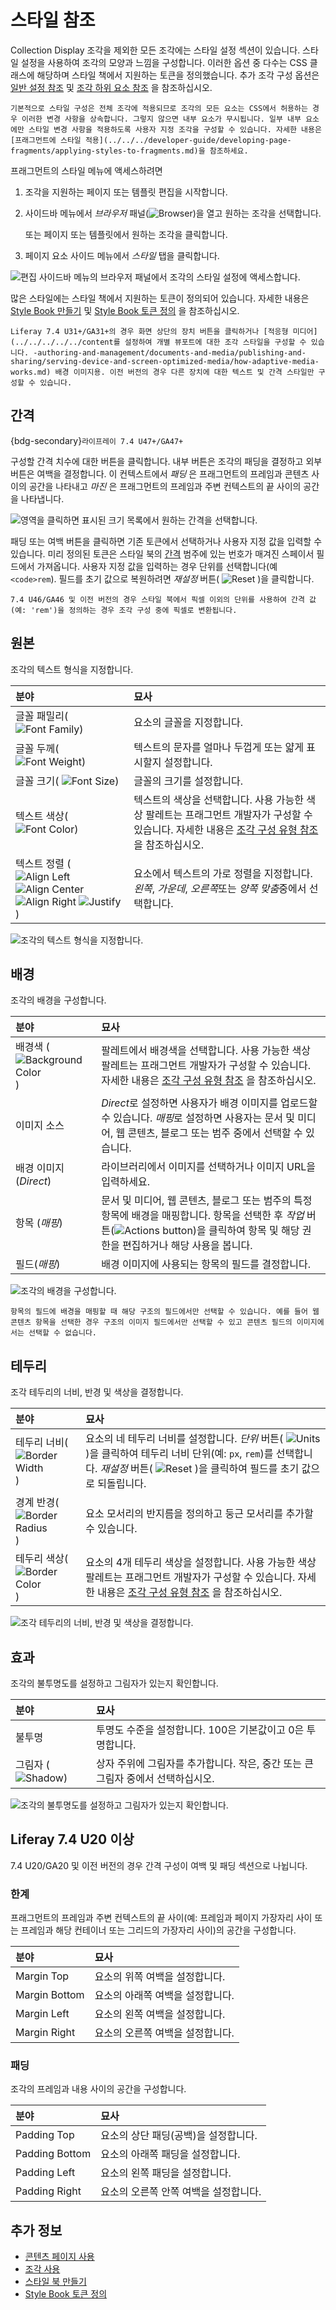 # 스타일 참조

Collection Display 조각을 제외한 모든 조각에는 스타일 설정 섹션이 있습니다. 스타일 설정을 사용하여 조각의 모양과 느낌을 구성합니다. 이러한 옵션 중 다수는 CSS 클래스에 해당하며 스타일 책에서 지원하는 토큰을 정의했습니다. 추가 조각 구성 옵션은 [일반 설정 참조](./general-settings-reference.md) 및 [조각 하위 요소 참조](./fragment-sub-elements-reference.md) 을 참조하십시오.

```{note}
기본적으로 스타일 구성은 전체 조각에 적용되므로 조각의 모든 요소는 CSS에서 허용하는 경우 이러한 변경 사항을 상속합니다. 그렇지 않으면 내부 요소가 무시됩니다. 일부 내부 요소에만 스타일 변경 사항을 적용하도록 사용자 지정 조각을 구성할 수 있습니다. 자세한 내용은 [프래그먼트에 스타일 적용](../../../developer-guide/developing-page-fragments/applying-styles-to-fragments.md)을 참조하세요.
```

프래그먼트의 스타일 메뉴에 액세스하려면

1. 조각을 지원하는 페이지 또는 템플릿 편집을 시작합니다.

1. 사이드바 메뉴에서 *브라우저* 패널(![Browser](../../../../../images/icon-hierarchy.png))을 열고 원하는 조각을 선택합니다.

   또는 페이지 또는 템플릿에서 원하는 조각을 클릭합니다.

1. 페이지 요소 사이드 메뉴에서 *스타일* 탭을 클릭합니다.

![편집 사이드바 메뉴의 브라우저 패널에서 조각의 스타일 설정에 액세스합니다.](./styles-reference/images/01.png)

많은 스타일에는 스타일 책에서 지원하는 토큰이 정의되어 있습니다. 자세한 내용은 [Style Book 만들기](../../../../site-appearance/style-books/using-a-style-book-to-standardize-site-appearance.md) 및 [Style Book 토큰 정의](../../../../site-appearance/style-books/developer-guide/style-book-token-definitions.md) 을 참조하십시오.

```{note}
Liferay 7.4 U31+/GA31+의 경우 화면 상단의 장치 버튼을 클릭하거나 [적응형 미디어](../../../../../content를 설정하여 개별 뷰포트에 대한 조각 스타일을 구성할 수 있습니다. -authoring-and-management/documents-and-media/publishing-and-sharing/serving-device-and-screen-optimized-media/how-adaptive-media-works.md) 배경 이미지용. 이전 버전의 경우 다른 장치에 대한 텍스트 및 간격 스타일만 구성할 수 있습니다.
```

## 간격

{bdg-secondary}`라이프레이 7.4 U47+/GA47+`

구성할 간격 치수에 대한 버튼을 클릭합니다. 내부 버튼은 조각의 패딩을 결정하고 외부 버튼은 여백을 결정합니다. 이 컨텍스트에서 *패딩* 은 프래그먼트의 프레임과 콘텐츠 사이의 공간을 나타내고 *마진* 은 프래그먼트의 프레임과 주변 컨텍스트의 끝 사이의 공간을 나타냅니다.

![영역을 클릭하면 표시된 크기 목록에서 원하는 간격을 선택합니다.](./styles-reference/images/02.png)

패딩 또는 여백 버튼을 클릭하면 기존 토큰에서 선택하거나 사용자 지정 값을 입력할 수 있습니다. 미리 정의된 토큰은 스타일 북의 [간격](../../../../site-appearance/style-books/using-a-style-book-to-standardize-site-appearance.md#spacing) 범주에 있는 번호가 매겨진 스페이서 필드에서 가져옵니다. 사용자 지정 값을 입력하는 경우 단위를 선택합니다(예</code>` <code>rem`). 필드를 초기 값으로 복원하려면 *재설정* 버튼( ![Reset](../../../../../images/icon-restore.png) )을 클릭합니다.

```{note}
7.4 U46/GA46 및 이전 버전의 경우 스타일 북에서 픽셀 이외의 단위를 사용하여 간격 값(예: 'rem')을 정의하는 경우 조각 구성 중에 픽셀로 변환됩니다.
```

## 원본

조각의 텍스트 형식을 지정합니다.

| 분야                                                                                                                                                                                                                                                  | 묘사                                                                                                                                                                               |
|:--------------------------------------------------------------------------------------------------------------------------------------------------------------------------------------------------------------------------------------------------- |:-------------------------------------------------------------------------------------------------------------------------------------------------------------------------------- |
| 글꼴 패밀리( ![Font Family](../../../../../images/icon-font-family.png))                                                                                                                                                                                 | 요소의 글꼴을 지정합니다.                                                                                                                                                                   |
| 글꼴 두께( ![Font Weight](../../../../../images/icon-font-weight.png))                                                                                                                                                                                  | 텍스트의 문자를 얼마나 두껍게 또는 얇게 표시할지 설정합니다.                                                                                                                                               |
| 글꼴 크기( ![Font Size](../../../../../images/icon-font-size.png))                                                                                                                                                                                      | 글꼴의 크기를 설정합니다.                                                                                                                                                                   |
| 텍스트 색상( ![Font Color](../../../../../images/icon-color-circle.png))                                                                                                                                                                                 | 텍스트의 색상을 선택합니다. 사용 가능한 색상 팔레트는 프래그먼트 개발자가 구성할 수 있습니다. 자세한 내용은 [조각 구성 유형 참조](../../../../developer-guide/reference/fragments/fragment-configuration-types-reference.md) 을 참조하십시오. |
| 텍스트 정렬 ( ![Align Left](../../../../../images/icon-align-left.png) ![Align Center](../../../../../images/icon-align-center.png) ![Align Right](../../../../../images/icon-align-right.png) ![Justify](../../../../../images/icon-align-justify.png)) | 요소에서 텍스트의 가로 정렬을 지정합니다. *왼쪽*, *가운데*, *오른쪽*또는 *양쪽 맞춤*중에서 선택합니다.                                                                                                                   |

![조각의 텍스트 형식을 지정합니다.](./styles-reference/images/03.png)

## 배경

조각의 배경을 구성합니다.

| 분야                                                                      | 묘사                                                                                                                                                                                 |
|:----------------------------------------------------------------------- |:---------------------------------------------------------------------------------------------------------------------------------------------------------------------------------- |
| 배경색 ( ![Background Color](../../../../../images/icon-color-circle.png)) | 팔레트에서 배경색을 선택합니다. 사용 가능한 색상 팔레트는 프래그먼트 개발자가 구성할 수 있습니다. 자세한 내용은 [조각 구성 유형 참조](../../../../developer-guide/reference/fragments/fragment-configuration-types-reference.md) 을 참조하십시오. |
| 이미지 소스                                                                  | *Direct*로 설정하면 사용자가 배경 이미지를 업로드할 수 있습니다. *매핑*로 설정하면 사용자는 문서 및 미디어, 웹 콘텐츠, 블로그 또는 범주 중에서 선택할 수 있습니다.                                                                                |
| 배경 이미지 (*Direct*)                                                       | 라이브러리에서 이미지를 선택하거나 이미지 URL을 입력하세요.                                                                                                                                                 |
| 항목 (*매핑*)                                                               | 문서 및 미디어, 웹 콘텐츠, 블로그 또는 범주의 특정 항목에 배경을 매핑합니다. 항목을 선택한 후 *작업* 버튼(![Actions button](../../../../../images/icon-actions.png))을 클릭하여 항목 및 해당 권한을 편집하거나 해당 사용을 봅니다.                     |
| 필드(*매핑*)                                                                | 배경 이미지에 사용되는 항목의 필드를 결정합니다.                                                                                                                                                        |

![조각의 배경을 구성합니다.](./styles-reference/images/04.png)

```{note}
항목의 필드에 배경을 매핑할 때 해당 구조의 필드에서만 선택할 수 있습니다. 예를 들어 웹 콘텐츠 항목을 선택한 경우 구조의 이미지 필드에서만 선택할 수 있고 콘텐츠 필드의 이미지에서는 선택할 수 없습니다.
```

## 테두리

조각 테두리의 너비, 반경 및 색상을 결정합니다.

| 분야                                                                     | 묘사                                                                                                                                                                                                         |
|:---------------------------------------------------------------------- |:---------------------------------------------------------------------------------------------------------------------------------------------------------------------------------------------------------- |
| 테두리 너비( ![Border Width](../../../../../images/icon-border-width.png))  | 요소의 네 테두리 너비를 설정합니다. *단위* 버튼( ![Units](../../../../../images/icon-code.png) )을 클릭하여 테두리 너비 단위(예: `px`, `rem`)를 선택합니다. *재설정* 버튼( ![Reset](../../../../../images/icon-restore.png) )을 클릭하여 필드를 초기 값으로 되돌립니다. |
| 경계 반경( ![Border Radius](../../../../../images/icon-corner-radius.png)) | 요소 모서리의 반지름을 정의하고 둥근 모서리를 추가할 수 있습니다.                                                                                                                                                                      |
| 테두리 색상( ![Border Color](../../../../../images/icon-color-circle.png))  | 요소의 4개 테두리 색상을 설정합니다. 사용 가능한 색상 팔레트는 프래그먼트 개발자가 구성할 수 있습니다. 자세한 내용은 [조각 구성 유형 참조](../../../../developer-guide/reference/fragments/fragment-configuration-types-reference.md) 을 참조하십시오.                     |

![조각 테두리의 너비, 반경 및 색상을 결정합니다.](./styles-reference/images/05.png)

## 효과

조각의 불투명도를 설정하고 그림자가 있는지 확인합니다.

| 분야                                                      | 묘사                                             |
|:------------------------------------------------------- |:---------------------------------------------- |
| 불투명                                                     | 투명도 수준을 설정합니다. 100은 기본값이고 0은 투명합니다.            |
| 그림자 ( ![Shadow](../../../../../images/icon-shadow.png)) | 상자 주위에 그림자를 추가합니다. 작은, 중간 또는 큰 그림자 중에서 선택하십시오. |

![조각의 불투명도를 설정하고 그림자가 있는지 확인합니다.](./styles-reference/images/06.png)

## Liferay 7.4 U20 이상

7.4 U20/GA20 및 이전 버전의 경우 간격 구성이 여백 및 패딩 섹션으로 나뉩니다.

### 한계

프래그먼트의 프레임과 주변 컨텍스트의 끝 사이(예: 프레임과 페이지 가장자리 사이 또는 프레임과 해당 컨테이너 또는 그리드의 가장자리 사이)의 공간을 구성합니다.

| 분야            | 묘사                 |
|:------------- |:------------------ |
| Margin Top    | 요소의 위쪽 여백을 설정합니다.  |
| Margin Bottom | 요소의 아래쪽 여백을 설정합니다. |
| Margin Left   | 요소의 왼쪽 여백을 설정합니다.  |
| Margin Right  | 요소의 오른쪽 여백을 설정합니다. |

### 패딩

조각의 프레임과 내용 사이의 공간을 구성합니다.

| 분야             | 묘사                    |
|:-------------- |:--------------------- |
| Padding Top    | 요소의 상단 패딩(공백)을 설정합니다. |
| Padding Bottom | 요소의 아래쪽 패딩을 설정합니다.    |
| Padding Left   | 요소의 왼쪽 패딩을 설정합니다.     |
| Padding Right  | 요소의 오른쪽 안쪽 여백을 설정합니다. |

## 추가 정보

* [콘텐츠 페이지 사용](../../../using-content-pages.md)
* [조각 사용](../../using-fragments.md)
* [스타일 북 만들기](../../../../site-appearance/style-books/using-a-style-book-to-standardize-site-appearance.md)
* [Style Book 토큰 정의](../../../../site-appearance/style-books/developer-guide/style-book-token-definitions.md)
